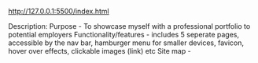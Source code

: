 http://127.0.0.1:5500/index.html

Description:
Purpose - To showcase myself with a professional portfolio to potential employers
Functionality/features  - includes 5 seperate pages, accessible by the nav bar, hamburger menu for smaller devices, favicon, hover over effects, clickable images (link) etc
Site map - 
